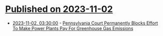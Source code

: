 # [Published on 2023-11-02](index.md)

* [2023-11-02, 03:30:00](https://hardware.slashdot.org/story/23/11/01/2123246/pennsylvania-court-permanently-blocks-effort-to-make-power-plants-pay-for-greenhouse-gas-emissions?utm_source=rss1.0mainlinkanon&utm_medium=feed) - [Pennsylvania Court Permanently Blocks Effort To Make Power Plants Pay For Greenhouse Gas Emissions](https://hardware.slashdot.org/story/23/11/01/2123246/pennsylvania-court-permanently-blocks-effort-to-make-power-plants-pay-for-greenhouse-gas-emissions?utm_source=rss1.0mainlinkanon&utm_medium=feed)

